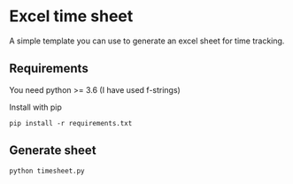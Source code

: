 # Excel time sheet
A simple template you can use to generate an excel sheet for time
tracking.

## Requirements 

You need python >= 3.6 (I have used f-strings)

Install with pip
```
pip install -r requirements.txt
```

## Generate sheet
```
python timesheet.py
```
